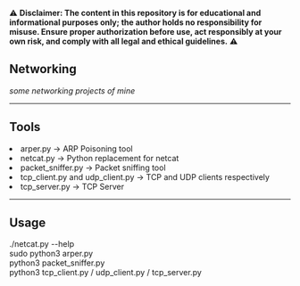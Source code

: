 ⚠️ **Disclaimer: The content in this repository is for educational and informational purposes only; the author holds no responsibility for misuse. 
Ensure proper authorization before use, act responsibly at your own risk, and comply with all legal and ethical guidelines.** ⚠️

## Networking

<i>some networking projects of mine</i>

---

## Tools

<li>arper.py -> ARP Poisoning tool</li> 
<li>netcat.py -> Python replacement for netcat</li>
<li>packet_sniffer.py -> Packet sniffing tool</li>
<li>tcp_client.py and udp_client.py -> TCP and UDP clients respectively</li>
<li>tcp_server.py -> TCP Server</li>

---

## Usage

./netcat.py --help <br>
sudo python3 arper.py <br>
python3 packet_sniffer.py <br>
python3 tcp_client.py / udp_client.py / tcp_server.py
